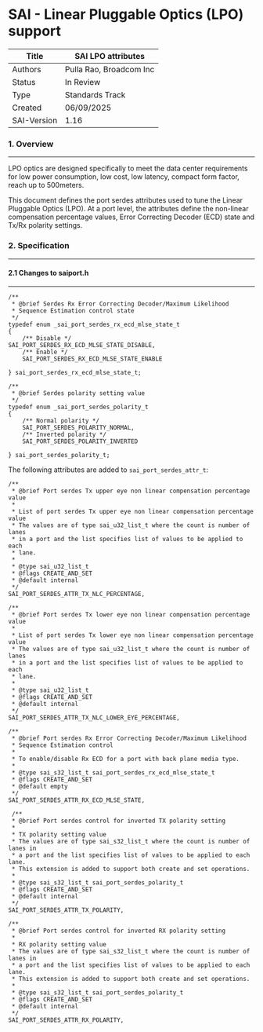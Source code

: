 
SAI - Linear Pluggable Optics (LPO) support
============================================

| Title       | SAI LPO attributes         |
|-------------|----------------------------|
| Authors     | Pulla Rao, Broadcom Inc    |
| Status      | In Review                  |
| Type        | Standards Track            |
| Created     | 06/09/2025                 |
| SAI-Version | 1.16                       |

### 1. Overview
---------------
LPO optics are designed specifically to meet the data center requirements for low power consumption, low cost, low latency, compact form factor, reach up to 500meters. 

This document defines the port serdes attributes used to tune the Linear Pluggable Optics (LPO). At a port level, the attributes define the non-linear compensation percentage values, Error Correcting Decoder (ECD) state and Tx/Rx polarity settings. 

### 2. Specification
--------------------

#### 2.1 Changes to saiport.h
-----------------------------
    /**
     * @brief Serdes Rx Error Correcting Decoder/Maximum Likelihood
     * Sequence Estimation control state
     */
    typedef enum _sai_port_serdes_rx_ecd_mlse_state_t
    {
        /** Disable */
	SAI_PORT_SERDES_RX_ECD_MLSE_STATE_DISABLE,
        /** Enable */
        SAI_PORT_SERDES_RX_ECD_MLSE_STATE_ENABLE
	
    } sai_port_serdes_rx_ecd_mlse_state_t;

    /**
     * @brief Serdes polarity setting value
     */
    typedef enum _sai_port_serdes_polarity_t
    {
        /** Normal polarity */
        SAI_PORT_SERDES_POLARITY_NORMAL,
        /** Inverted polarity */
        SAI_PORT_SERDES_POLARITY_INVERTED
	
    } sai_port_serdes_polarity_t;
		

The following attributes are added to `sai_port_serdes_attr_t`:

    /**
     * @brief Port serdes Tx upper eye non linear compensation percentage value
     *
     * List of port serdes Tx upper eye non linear compensation percentage value
     * The values are of type sai_u32_list_t where the count is number of lanes
     * in a port and the list specifies list of values to be applied to each
     * lane.
     *
     * @type sai_u32_list_t
     * @flags CREATE_AND_SET
     * @default internal
     */
    SAI_PORT_SERDES_ATTR_TX_NLC_PERCENTAGE,

    /**
     * @brief Port serdes Tx lower eye non linear compensation percentage value
     *
     * List of port serdes Tx lower eye non linear compensation percentage value
     * The values are of type sai_u32_list_t where the count is number of lanes
     * in a port and the list specifies list of values to be applied to each
     * lane.
     *
     * @type sai_u32_list_t
     * @flags CREATE_AND_SET
     * @default internal
     */
    SAI_PORT_SERDES_ATTR_TX_NLC_LOWER_EYE_PERCENTAGE,

    /**
     * @brief Port serdes Rx Error Correcting Decoder/Maximum Likelihood
     * Sequence Estimation control
     *
     * To enable/disable Rx ECD for a port with back plane media type.
     *
     * @type sai_s32_list_t sai_port_serdes_rx_ecd_mlse_state_t
     * @flags CREATE_AND_SET
     * @default empty
     */
    SAI_PORT_SERDES_ATTR_RX_ECD_MLSE_STATE,

     /**
     * @brief Port serdes control for inverted TX polarity setting
     *
     * TX polarity setting value
     * The values are of type sai_s32_list_t where the count is number of lanes in
     * a port and the list specifies list of values to be applied to each lane.
     * This extension is added to support both create and set operations.
     *
     * @type sai_s32_list_t sai_port_serdes_polarity_t
     * @flags CREATE_AND_SET
     * @default internal
     */
    SAI_PORT_SERDES_ATTR_TX_POLARITY,

    /**
     * @brief Port serdes control for inverted RX polarity setting
     *
     * RX polarity setting value
     * The values are of type sai_s32_list_t where the count is number of lanes in
     * a port and the list specifies list of values to be applied to each lane.
     * This extension is added to support both create and set operations.
     *
     * @type sai_s32_list_t sai_port_serdes_polarity_t
     * @flags CREATE_AND_SET
     * @default internal
     */
    SAI_PORT_SERDES_ATTR_RX_POLARITY,

